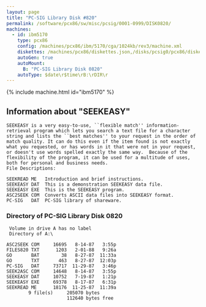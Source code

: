 ```yaml
---
layout: page
title: "PC-SIG Library Disk #820"
permalink: /software/pcx86/sw/misc/pcsig/0001-0999/DISK0820/
machines:
  - id: ibm5170
    type: pcx86
    config: /machines/pcx86/ibm/5170/cga/1024kb/rev3/machine.xml
    diskettes: /machines/pcx86/diskettes.json,/disks/pcsig0/pcx86/diskettes.json
    autoGen: true
    autoMount:
      B: "PC-SIG Library Disk 0820"
    autoType: $date\r$time\rB:\rDIR\r
---
```


{% include machine.html id="ibm5170" %}

## Information about "SEEKEASY"

    SEEKEASY is a very easy-to-use, ``flexible match'' information-
    retrieval program which lets you search a text file for a character
    string and lists the ``best matches'' to your request in the order of
    match quality. It can do this even if the item found is not exactly
    what you requested, or has words in it that were not in your request,
    or doesn't use words spelled exactly the same way.  Because of the
    flexibility of the program, it can be used for a multitude of uses,
    both for personal and business needs.
    File Descriptions:
    
    SEEKREAD ME   Introduction and brief instructions.
    SEEKEASY DAT  This is a demonstration SEEKEASY data file.
    SEEKEASY EXE  This is the SEEKEASY program.
    ASC2SEEK COM  Converts ASCII data files into SEEKEASY format.
    PC-SIG   DAT  PC-SIG library of shareware.

### Directory of PC-SIG Library Disk 0820

     Volume in drive A has no label
     Directory of A:\

    ASC2SEEK COM     16695   8-14-87   3:55p
    FILES820 TXT      1203   2-01-88   9:26a
    GO       BAT        38   8-27-87  11:33a
    GO       TXT       463   8-27-87  12:03p
    PC-SIG   DAT     73717  11-29-87   3:46p
    SEEK2ASC COM     14648   8-14-87   3:55p
    SEEKEASY DAT     10752   7-19-87   1:21p
    SEEKEASY EXE     69378   8-17-87   6:31p
    SEEKREAD ME      18176  11-25-87  11:39a
            9 file(s)     205070 bytes
                          112640 bytes free
